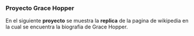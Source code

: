 ### Proyecto Grace Hopper  

En el siguiente **proyecto** se muestra la **replica** de la pagina de wikipedia en la cual se encuentra la biografia de Grace Hopper.
